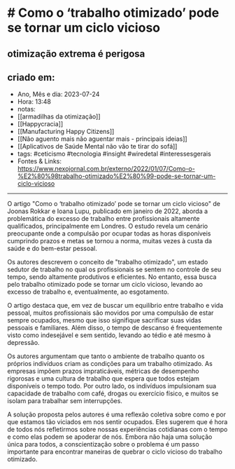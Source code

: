 # # Como o ‘trabalho otimizado’ pode se tornar um ciclo vicioso
## otimização extrema é perigosa

## criado em: 
-  Ano, Mês e dia: 2023-07-24
- Hora: 13:48
- notas:
- [[armadilhas da otimização]]
- [[Happycracia]]
- [[Manufacturing Happy Citizens]]
- [[Não aguento mais não aguentar mais - principais ideias]]
- [[Aplicativos de Saúde Mental não vão te tirar do sofá]]
- tags: #ceticismo #tecnologia #insight #wiredetal #interessesgerais 
- Fontes & Links: https://www.nexojornal.com.br/externo/2022/01/07/Como-o-%E2%80%98trabalho-otimizado%E2%80%99-pode-se-tornar-um-ciclo-vicioso
---

O artigo "Como o ‘trabalho otimizado’ pode se tornar um ciclo vicioso" de Joonas Rokkar e Ioana Lupu, publicado em janeiro de 2022, aborda a problemática do excesso de trabalho entre profissionais altamente qualificados, principalmente em Londres. O estudo revela um cenário preocupante onde a compulsão por ocupar todas as horas disponíveis cumprindo prazos e metas se tornou a norma, muitas vezes à custa da saúde e do bem-estar pessoal.

Os autores descrevem o conceito de "trabalho otimizado", um estado sedutor de trabalho no qual os profissionais se sentem no controle de seu tempo, sendo altamente produtivos e eficientes. No entanto, essa busca pelo trabalho otimizado pode se tornar um ciclo vicioso, levando ao excesso de trabalho e, eventualmente, ao esgotamento.

O artigo destaca que, em vez de buscar um equilíbrio entre trabalho e vida pessoal, muitos profissionais são movidos por uma compulsão de estar sempre ocupados, mesmo que isso signifique sacrificar suas vidas pessoais e familiares. Além disso, o tempo de descanso é frequentemente visto como indesejável e sem sentido, levando ao tédio e até mesmo à depressão.

Os autores argumentam que tanto o ambiente de trabalho quanto os próprios indivíduos criam as condições para um trabalho otimizado. As empresas impõem prazos impraticáveis, métricas de desempenho rigorosas e uma cultura de trabalho que espera que todos estejam disponíveis o tempo todo. Por outro lado, os indivíduos impulsionam sua capacidade de trabalho com café, drogas ou exercício físico, e muitos se isolam para trabalhar sem interrupções.

A solução proposta pelos autores é uma reflexão coletiva sobre como e por que estamos tão viciados em nos sentir ocupados. Eles sugerem que é hora de todos nós refletirmos sobre nossas experiências cotidianas com o tempo e como elas podem se apoderar de nós. Embora não haja uma solução única para todos, a conscientização sobre o problema é um passo importante para encontrar maneiras de quebrar o ciclo vicioso do trabalho otimizado.